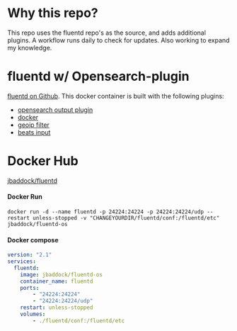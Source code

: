 # Why this repo? 
This repo uses the fluentd repo's as the source, and adds additional plugins.  A workflow runs daily to check for updates.  Also working to expand my knowledge.

# fluentd w/ Opensearch-plugin
<a href="https://github.com/fluent/fluentd" target="_blank">fluentd on Github</a>.  This docker container is built with the following plugins:</br>
- [opensearch output plugin](https://github.com/fluent/fluent-plugin-opensearch)
- [docker](https://github.com/edsiper/fluent-plugin-docker)
- [geoip filter](https://github.com/y-ken/fluent-plugin-geoip)
- [beats input](https://github.com/repeatedly/fluent-plugin-beats)

# Docker Hub
[jbaddock/fluentd](https://hub.docker.com/r/jbaddock/fluentd-os)

#### Docker Run ####
`docker run -d --name fluentd -p 24224:24224 -p 24224:24224/udp --restart unless-stopped -v "CHANGEYOURDIR/fluentd/conf:/fluentd/etc" jbaddock/fluentd-os`

#### Docker compose ####
```yml
version: "2.1"
services:
  fluentd:
    image: jbaddock/fluentd-os
    container_name: fluentd
    ports:
        - "24224:24224"
        - "24224:24224/udp"
    restart: unless-stopped
    volumes:
        - ./fluentd/conf:/fluentd/etc
```
